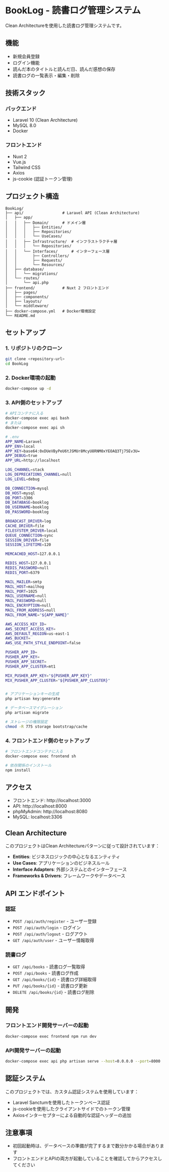 # BookLog - 読書ログ管理システム

Clean Architectureを使用した読書ログ管理システムです。

## 機能

- 新規会員登録
- ログイン機能
- 読んだ本のタイトルと読んだ日、読んだ感想の保存
- 読書ログの一覧表示・編集・削除

## 技術スタック

### バックエンド
- Laravel 10 (Clean Architecture)
- MySQL 8.0
- Docker

### フロントエンド
- Nuxt 2
- Vue.js
- Tailwind CSS
- Axios
- js-cookie (認証トークン管理)

## プロジェクト構造

```
BookLog/
├── api/                 # Laravel API (Clean Architecture)
│   ├── app/
│   │   ├── Domain/      # ドメイン層
│   │   │   ├── Entities/
│   │   │   ├── Repositories/
│   │   │   └── UseCases/
│   │   ├── Infrastructure/  # インフラストラクチャ層
│   │   │   └── Repositories/
│   │   └── Interfaces/      # インターフェース層
│   │       ├── Controllers/
│   │       ├── Requests/
│   │       └── Resources/
│   ├── database/
│   │   └── migrations/
│   └── routes/
│       └── api.php
├── frontend/            # Nuxt 2 フロントエンド
│   ├── pages/
│   ├── components/
│   ├── layouts/
│   └── middleware/
├── docker-compose.yml   # Docker環境設定
└── README.md
```

## セットアップ

### 1. リポジトリのクローン
```bash
git clone <repository-url>
cd BookLog
```

### 2. Docker環境の起動
```bash
docker-compose up -d
```

### 3. API側のセットアップ
```bash
# APIコンテナに入る
docker-compose exec api bash
# または
docker-compose exec api sh

# .env
APP_NAME=Laravel
APP_ENV=local
APP_KEY=base64:0xDUeVByPeU6tJSMUr8McyU8RNM0xYEOAQ3Tj75Ev3U=
APP_DEBUG=true
APP_URL=http://localhost

LOG_CHANNEL=stack
LOG_DEPRECATIONS_CHANNEL=null
LOG_LEVEL=debug

DB_CONNECTION=mysql
DB_HOST=mysql
DB_PORT=3306
DB_DATABASE=booklog
DB_USERNAME=booklog
DB_PASSWORD=booklog

BROADCAST_DRIVER=log
CACHE_DRIVER=file
FILESYSTEM_DRIVER=local
QUEUE_CONNECTION=sync
SESSION_DRIVER=file
SESSION_LIFETIME=120

MEMCACHED_HOST=127.0.0.1

REDIS_HOST=127.0.0.1
REDIS_PASSWORD=null
REDIS_PORT=6379

MAIL_MAILER=smtp
MAIL_HOST=mailhog
MAIL_PORT=1025
MAIL_USERNAME=null
MAIL_PASSWORD=null
MAIL_ENCRYPTION=null
MAIL_FROM_ADDRESS=null
MAIL_FROM_NAME="${APP_NAME}"

AWS_ACCESS_KEY_ID=
AWS_SECRET_ACCESS_KEY=
AWS_DEFAULT_REGION=us-east-1
AWS_BUCKET=
AWS_USE_PATH_STYLE_ENDPOINT=false

PUSHER_APP_ID=
PUSHER_APP_KEY=
PUSHER_APP_SECRET=
PUSHER_APP_CLUSTER=mt1

MIX_PUSHER_APP_KEY="${PUSHER_APP_KEY}"
MIX_PUSHER_APP_CLUSTER="${PUSHER_APP_CLUSTER}"


# アプリケーションキーの生成
php artisan key:generate

# データベースマイグレーション
php artisan migrate

# ストレージの権限設定
chmod -R 775 storage bootstrap/cache
```

### 4. フロントエンド側のセットアップ
```bash
# フロントエンドコンテナに入る
docker-compose exec frontend sh

# 依存関係のインストール
npm install
```

## アクセス

- フロントエンド: http://localhost:3000
- API: http://localhost:8000
- phpMyAdmin: http://localhost:8080
- MySQL: localhost:3306

## Clean Architecture

このプロジェクトはClean Architectureパターンに従って設計されています：

- **Entities**: ビジネスロジックの中心となるエンティティ
- **Use Cases**: アプリケーションのビジネスルール
- **Interface Adapters**: 外部システムとのインターフェース
- **Frameworks & Drivers**: フレームワークやデータベース

## API エンドポイント

### 認証
- `POST /api/auth/register` - ユーザー登録
- `POST /api/auth/login` - ログイン
- `POST /api/auth/logout` - ログアウト
- `GET /api/auth/user` - ユーザー情報取得

### 読書ログ
- `GET /api/books` - 読書ログ一覧取得
- `POST /api/books` - 読書ログ作成
- `GET /api/books/{id}` - 読書ログ詳細取得
- `PUT /api/books/{id}` - 読書ログ更新
- `DELETE /api/books/{id}` - 読書ログ削除

## 開発

### フロントエンド開発サーバーの起動
```bash
docker-compose exec frontend npm run dev
```

### API開発サーバーの起動
```bash
docker-compose exec api php artisan serve --host=0.0.0.0 --port=8000
```

## 認証システム

このプロジェクトでは、カスタム認証システムを使用しています：
- Laravel Sanctumを使用したトークンベース認証
- js-cookieを使用したクライアントサイドでのトークン管理
- Axiosインターセプターによる自動的な認証ヘッダーの追加

## 注意事項

- 初回起動時は、データベースの準備が完了するまで数分かかる場合があります
- フロントエンドとAPIの両方が起動していることを確認してからアクセスしてください
